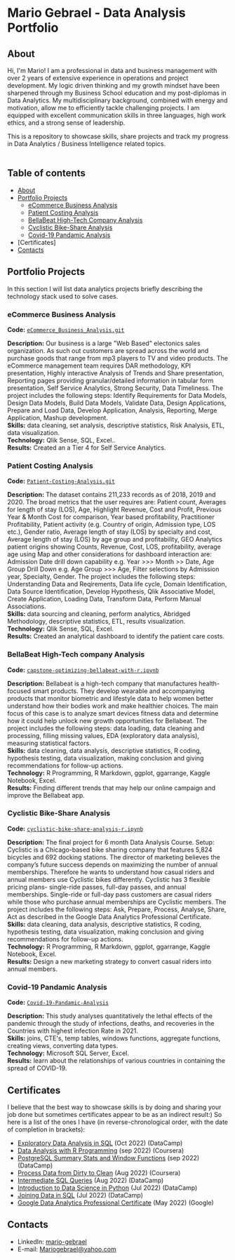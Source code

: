 # Mario Gebrael - Data Analysis Portfolio 

## About

Hi, I'm Mario! I am a professional in data and business management with over 2 years of extensive experience in operations and project development. My logic driven thinking and my growth mindset have been sharpened through my Business School education and my post-diplomas in Data Analytics. My multidisciplinary
background, combined with energy and motivation, allow me to efficiently tackle challenging projects. I am equipped with excellent communication skills in three languages, high work ethics, and a strong sense of leadership. 

This is a repository to showcase skills, share projects and track my progress in Data Analytics / Business Intelligence related topics.  
<br>
  
## Table of contents
- [About](#about)
- [Portfolio Projects](#portfolio-projects)
	+ [eCommerce Business Analysis](#eCommerce-Business-Analysis)
	+ [Patient Costing Analysis](#Patient-Costing-Analysis)
	+ [BellaBeat High-Tech Company Analysis](#bellaBeat-high-tech-company-Analysis)
	+ [Cyclistic Bike-Share Analysis](#cyclistic-bike-share-analysis)
	+ [Covid-19 Pandamic Analysis](#covid-19-pandamic-analysis)
- [Certificates]
- [Contacts](#contacts)

## Portfolio Projects
In this section I will list data analytics projects briefly describing the technology stack used to solve cases.

### eCommerce Business Analysis
**Code:** [`eCommerce_Business_Analysis.git`](https://github.com/Mariogebraell/eCommerce_Business_Analysis.git)

**Description:** Our business is a large "Web Based" electonics sales organization. As such out customers are spread across the world and purchase goods that range from mp3 players to TV and video products. The eCommerce management team requires DAR methodology, KPI presentation,  Highly interactive Analysis of Trends and Share presentation, Reporting pages providing granular/detailed information in tabular form presentation,  Self Service Analytics, Strong Security, Data Timeliness.
The project includes the following steps: Identify Requirements for Data Models, Design Data Models, Build Data Models, Validate Data, Design Applications, Prepare and Load Data, Develop Application, Analysis, Reporting, Merge Application, Mashup development.  
**Skills:** data cleaning, set analysis, descriptive statistics, Risk Analysis, ETL, data visualization.  
**Technology:** Qlik Sense, SQL, Excel..  
**Results:** Created an a Tier 4 for Self Service Analytics. 

### Patient Costing Analysis
**Code:** [`Patient-Costing-Analysis.git`](https://github.com/Mariogebraell/Patient-Costing-Analysis.git)

**Description:** The dataset contains 211,233 records as of 2018, 2019 and 2020. The broad metrics that the user requires are: Patient count, Averages for length of stay (LOS), Age, Highlight Revenue, Cost and Profit, Previous Year & Month Cost for comparison, Year based profitability, Practitioner Profitability, Patient activity (e.g. Country of origin, Admission type, LOS etc.), Gender ratio,  Average length of stay (LOS) by specialty and cost, Average length of stay (LOS) by age group and profitability, GEO Analytics patient origins showing Counts, Revenue, Cost, LOS, profitability, average age using Map and other considerations for dashboard interaction are: Admission Date drill down capability e.g. Year >>> Month >> Date, Age Group Drill Down e.g. Age Group >>> Age, Filter selections by Admission year, Specialty, Gender. 
The project includes the following steps: Understanding Data and Reqirements, Data life cycle, Domain Identification, Data Source Identification, Develop Hypothesis, Qlik Associative Model, Create Application, Loading Data, Transform Data, Perform Manual Associations.  
**Skills:**  data sourcing and cleaning, perform analytics, Abridged Methodology, descriptive statistics, ETL, results visualization.  
**Technology:** Qlik Sense, SQL, Excel.  
**Results:** Created an analytical dashboard to identify the patient care costs.  

### BellaBeat High-Tech company Analysis
**Code:** [`capstone-optimizing-bellabeat-with-r.ipynb`](https://github.com/Mariogebraell/optimizing-bellabeat-with-r.git)

**Description:** Bellabeat is a high-tech company that manufactures health-focused smart products. They develop wearable and accompanying products that monitor biometric and lifestyle data to help women better understand how their bodies work and make healthier choices. The main focus of this case is to analyze smart devices fitness data and determine how it could help unlock new growth opportunities for Bellabeat. 
The project includes the following steps: data loading, data cleaning and processing, filling missing values, EDA (exploratory data analysis), measuring statistical factors.  
**Skills:** data cleaning, data analysis, descriptive statistics, R coding, hypothesis testing, data visualization,  making conclusion and giving recommendations for follow-up actions.  
**Technology:** R Programming, R Markdown, ggplot, ggarrange, Kaggle Notebook, Excel.  
**Results:** Finding different trends that may help our online campaign and improve the Bellabeat app.   

### Cyclistic Bike-Share Analysis 
**Code:** [`cyclistic-bike-share-analysis-r.ipynb`](https://github.com/Mariogebraell/cyclistic-bike-share-analysis.git)

**Description:** The final project for 6 month Data Analysis Course. Setup: Cyclistic is a Chicago-based bike sharing company that features 5,824 bicycles and 692 docking stations. The director of marketing believes the company’s future success depends on maximizing the number of annual memberships. Therefore he wants to understand how casual riders and annual members use Cyclistic bikes differently. Cyclistic has 3 flexible pricing plans- single-ride passes, full-day passes, and annual memberships. Single-ride or full-day pass customers are casual riders while those who purchase annual memberships are Cyclistic members. 
The project includes the following steps: Ask, Prepare, Process, Analyse, Share, Act as described in the Google Data Analytics Professional Certificate.  
**Skills:** data cleaning, data analysis, descriptive statistics, R coding, hypothesis testing, data visualization,  making conclusion and giving recommendations for follow-up actions.  
**Technology:** R Programming, R Markdown, ggplot, ggarrange, Kaggle Notebook, Excel.  
**Results:**  Design a new marketing strategy to convert casual riders into annual members.    



### Covid-19 Pandamic Analysis
**Code:** [`Covid-19-Pandamic-Analysis`](https://github.com/Mariogebraell/Covid-19-Analysis.git)

**Description:** This study analyses quantitatively the lethal effects of the pandemic through the study of infections, deaths, and recoveries in the Countries with highest infection Rate in 2021.  
**Skills:** joins, CTE's, temp tables, windows functions, aggregate functions, creating views, converting data types.  
**Technology:** Microsoft SQL Server, Excel.  
**Results:** learn about the relationships of various countries in containing the spread of COVID-19.


## Certificates
I believe that the best way to showcase skills is by doing and sharing your job done but sometimes certificates appear to be as an indirect result:) So here is a list of the ones I have (in reverse-chronological order, with the date of completion in brackets):
- [Exploratory Data Analysis in SQL](https://www.datacamp.com/statement-of-accomplishment/course/05935202770ef59bf3102a046ab8e13d18251971) (Oct 2022) (DataCamp)
- [Data Analysis with R Programming](https://coursera.org/share/23a0261efe547372f27591e2c1bd498d) (sep 2022) (Coursera)
- [PostgreSQL Summary Stats and Window Functions](https://www.datacamp.com/statement-of-accomplishment/course/27d65ec0900b18a636cfa905e1e7849b57956918?raw=1) (sep 2022) (DataCamp)
- [Process Data from Dirty to Clean](https://coursera.org/share/e1ae120b1de372575564cfd1f81c2714) (Aug 2022) (Coursera)
- [Intermediate SQL Queries](https://www.datacamp.com/statement-of-accomplishment/course/26eb3a5021b42e187ee8a00a018fe9e8e77db03d?raw=1) (Aug 2022) (DataCamp)
- [Introduction to Data Science in Python](https://www.datacamp.com/statement-of-accomplishment/course/a826ed68fd97c790c983237e7d484bb784435010?raw=1) (Jul 2022) (DataCamp)
- [Joining Data in SQL](https://www.datacamp.com/statement-of-accomplishment/course/95a64fd58ad1dace699127b5564ce08e2edafc79?share=true) (Jul 2022) (DataCamp)
- [Google Data Analytics Professional Certificate](https://coursera.org/share/5eee6d3069508bfb0cade31a0a1da748) (May 2022) (Google)







## Contacts
- LinkedIn: [mario-gebrael](https://www.linkedin.com/in/mario-gebrael)
- E-mail: Mariogebrael@yahoo.com











